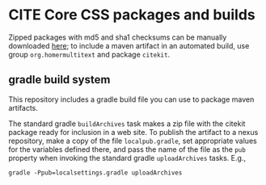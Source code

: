 # CITE Core CSS packages and builds #

Zipped packages with md5 and sha1 checksums can be manually downloaded [here][1];  to include a maven artifact in an automated build, use group `org.homermultitext` and package `citekit`.

[1]: http://beta.hpcc.uh.edu/nexus/content/repositories/releases/org/homermultitext/hmt-css-core/


## gradle build system ##

This repository includes a gradle build file you can use to package maven artifacts.

The standard gradle `buildArchives` task makes a zip file with the citekit package ready for inclusion in a web site.  To publish the artifact to a nexus repository, make a copy of the file `localpub.gradle`, set appropriate values for the variables defined there, and pass the name of the file as the `pub` property when invoking the standard gradle `uploadArchives` tasks.  E.g.,

    gradle -Ppub=localsettings.gradle uploadArchives
